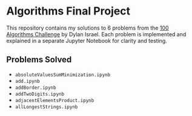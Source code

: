 # Algorithms Final Project

This repository contains my solutions to 6 problems from the [100 Algorithms Challenge](https://github.com/Dylan-Israel/100AlgorithmsChallenge) by Dylan Israel. Each problem is implemented and explained in a separate Jupyter Notebook for clarity and testing.

## Problems Solved

- `absoluteValuesSumMinimization.ipynb`
- `add.ipynb`
- `addBorder.ipynb`
- `addTwoDigits.ipynb`
- `adjacentElementsProduct.ipynb`
- `allLongestStrings.ipynb`
